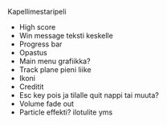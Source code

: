 Kapellimestaripeli

- High score
- Win message teksti keskelle
- Progress bar
- Opastus
- Main menu grafiikka?
- Track plane pieni liike
- Ikoni
- Creditit
- Esc key pois ja tilalle quit nappi tai muuta?
- Volume fade out
- Particle effekti? ilotulite yms
